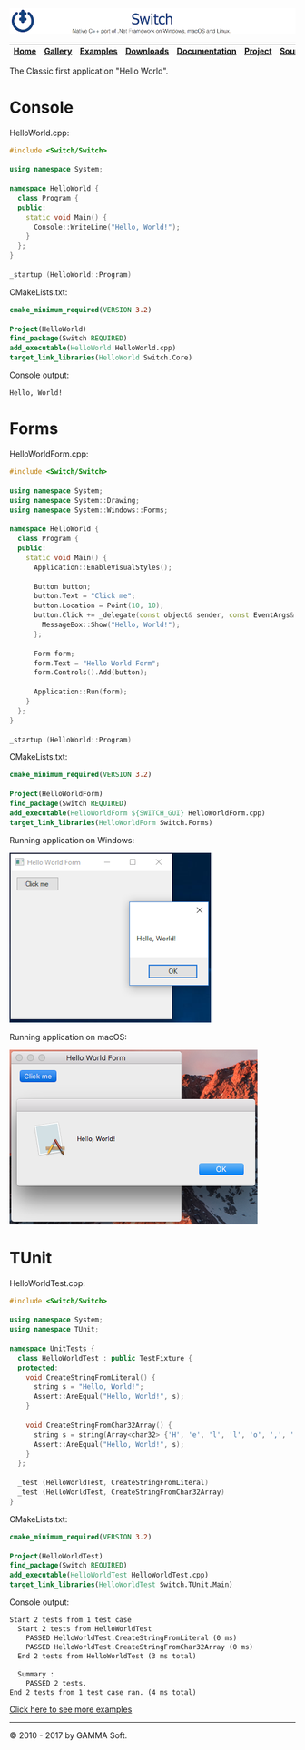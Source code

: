 ![Switch Header](Pictures/SwitchNativeC++port.png)

| [Home](Home.md) | [Gallery](Gallery.md) | [Examples](Examples.md) | [Downloads](Downloads.md) | [Documentation](Documentation.md) | [Project](https://sourceforge.net/projects/switchpro) | [Source](https://github.com/gammasoft71/switch) | [License](License.md) | [Contact](Contact.md) | [GAMMA Soft](https://gammasoft71.wixsite.com/gammasoft) |
|-----------------|-----------------------|-------------------------|-------------------------|-----------------------------------|-------------------------------------------------------|-------------------------------------------------|-----------------------|-----------------------|---------------------------------------------------------|

The Classic first ​application "Hello World".

# Console

HelloWorld.cpp:

```c++
#include <Switch/Switch>
​
using namespace System;
​
namespace HelloWorld {
  class Program {
  public:
    static void Main() {
      Console::WriteLine("Hello, World!");
    }
  };
}
​
_startup (HelloWorld::Program)
```

CMakeLists.txt:

```cmake
cmake_minimum_required(VERSION 3.2)
 
Project(HelloWorld)
find_package(Switch REQUIRED)
add_executable(HelloWorld HelloWorld.cpp)
target_link_libraries(HelloWorld Switch.Core)
```

Console output:

```
Hello, World!
```

# Forms

HelloWorldForm.cpp:

```c++
#include <Switch/Switch>
 
using namespace System;
using namespace System::Drawing;
using namespace System::Windows::Forms;
​
namespace HelloWorld {
  class Program {
  public:
    static void Main() {
      Application::EnableVisualStyles();
     
      Button button;
      button.Text = "Click me";
      button.Location = Point(10, 10);
      button.Click += _delegate(const object& sender, const EventArgs& e) {
        MessageBox::Show("Hello, World!");
      };
​
      Form form;
      form.Text = "Hello World Form";
      form.Controls().Add(button);
​
      Application::Run(form);
    }
  };
}
 
_startup (HelloWorld::Program)
```

CMakeLists.txt:

```cmake
cmake_minimum_required(VERSION 3.2)
 
Project(HelloWorldForm)
find_package(Switch REQUIRED)
add_executable(HelloWorldForm ${SWITCH_GUI} HelloWorldForm.cpp)
target_link_libraries(HelloWorldForm Switch.Forms)
```
Running application on Windows:

![HelloWorldForms](Pictures/Examples/Forms/HelloWorldFormW.png)

Running application on macOS:

![HelloWorldForms](Pictures/Examples/Forms/HelloWorldFormM.png)

# TUnit

HelloWorldTest.cpp:

```c++
#include <Switch/Switch>
 
using namespace System;
using namespace TUnit;
 
namespace UnitTests {
  class HelloWorldTest : public TestFixture {
  protected:
    void CreateStringFromLiteral() {
      string s = "Hello, World!";
      Assert::AreEqual("Hello, World!", s);
    }
 
    void CreateStringFromChar32Array() {
      string s = string(Array<char32> {'H', 'e', 'l', 'l', 'o', ',', ' ', 'W', 'o', 'r', 'l', 'd', '!'});
      Assert::AreEqual("Hello, World!", s);
    }
  };
 
  _test (HelloWorldTest, CreateStringFromLiteral)
  _test (HelloWorldTest, CreateStringFromChar32Array)
}
```

CMakeLists.txt:

```cmake
cmake_minimum_required(VERSION 3.2)
​
Project(HelloWorldTest)
find_package(Switch REQUIRED)
add_executable(HelloWorldTest HelloWorldTest.cpp)
target_link_libraries(HelloWorldTest Switch.TUnit.Main)
```
Console output:

```
Start 2 tests from 1 test case
  Start 2 tests from HelloWorldTest
    PASSED HelloWorldTest.CreateStringFromLiteral (0 ms)
    PASSED HelloWorldTest.CreateStringFromChar32Array (0 ms)
  End 2 tests from HelloWorldTest (3 ms total)
 
  Summary :
    PASSED 2 tests.
End 2 tests from 1 test case ran. (4 ms total)
```

[Click here to see more examples](https://github.com/gammasoft71/Switch/tree/master/Examples)

______________________________________________________________________________________________

© 2010 - 2017 by GAMMA Soft.
